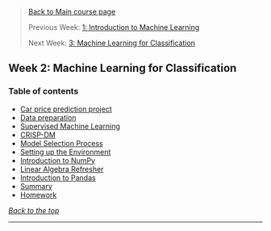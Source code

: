 >[Back to Main course page](../README.md)
>
>Previous Week: [1: Introduction to Machine Learning](../week_01_introduction/README.md)
>
>Next Week: [3: Machine Learning for Classification](../week_03_/README.md)


## Week 2: Machine Learning for Classification

### Table of contents
- [Car price prediction project](01_car_price_intro.md)
- [Data preparation](02_data_preparation.md)
- [Supervised Machine Learning](03_supervised_ml.md)
- [CRISP-DM](04_crisp_dm.md)
- [Model Selection Process](05_model_selection_process.md)
- [Setting up the Environment](06_environment.md)
- [Introduction to NumPy](07_intro_numpy.md)
- [Linear Algebra Refresher](08_linear_algebra.md)
- [Introduction to Pandas](09_pandas.md)
- [Summary](10_summary.md)
- [Homework](11_homework.md)


_[Back to the top](#table-of-contents)_

---
